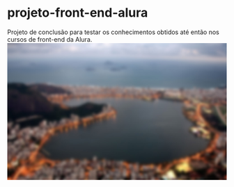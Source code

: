 # projeto-front-end-alura
Projeto de conclusão para testar os conhecimentos obtidos até então nos cursos de front-end da Alura.
![Getting Started](img/destaque.jpeg)
